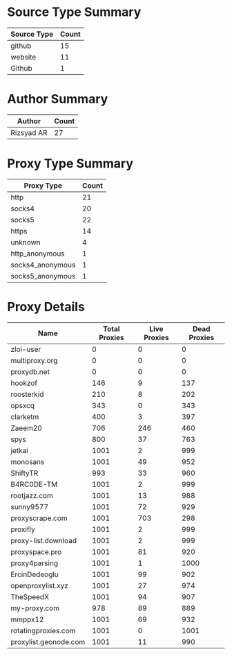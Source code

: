 # Source Type Summary

| Source Type | Count |
|-------------|-------|
| github | 15 |
| website | 11 |
| Github | 1 |


# Author Summary

| Author | Count |
|--------|-------|
| Rizsyad AR | 27 |


# Proxy Type Summary

| Proxy Type | Count |
|------------|-------|
| http | 21 |
| socks4 | 20 |
| socks5 | 22 |
| https | 14 |
| unknown | 4 |
| http_anonymous | 1 |
| socks4_anonymous | 1 |
| socks5_anonymous | 1 |


# Proxy Details

| Name | Total Proxies | Live Proxies | Dead Proxies |
|------|---------------|--------------|---------------|
| zloi-user | 0 | 0 | 0 |
| multiproxy.org | 0 | 0 | 0 |
| proxydb.net | 0 | 0 | 0 |
| hookzof | 146 | 9 | 137 |
| roosterkid | 210 | 8 | 202 |
| opsxcq | 343 | 0 | 343 |
| clarketm | 400 | 3 | 397 |
| Zaeem20 | 706 | 246 | 460 |
| spys | 800 | 37 | 763 |
| jetkai | 1001 | 2 | 999 |
| monosans | 1001 | 49 | 952 |
| ShiftyTR | 993 | 33 | 960 |
| B4RC0DE-TM | 1001 | 2 | 999 |
| rootjazz.com | 1001 | 13 | 988 |
| sunny9577 | 1001 | 72 | 929 |
| proxyscrape.com | 1001 | 703 | 298 |
| proxifly | 1001 | 2 | 999 |
| proxy-list.download | 1001 | 2 | 999 |
| proxyspace.pro | 1001 | 81 | 920 |
| proxy4parsing | 1001 | 1 | 1000 |
| ErcinDedeoglu | 1001 | 99 | 902 |
| openproxylist.xyz | 1001 | 27 | 974 |
| TheSpeedX | 1001 | 94 | 907 |
| my-proxy.com | 978 | 89 | 889 |
| mmppx12 | 1001 | 69 | 932 |
| rotatingproxies.com | 1001 | 0 | 1001 |
| proxylist.geonode.com | 1001 | 11 | 990 |
